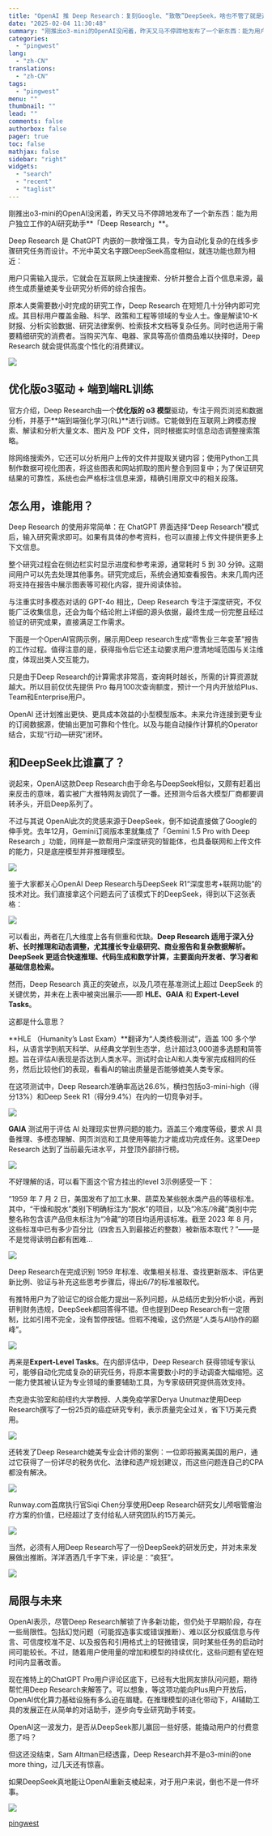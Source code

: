 ```yaml
---
title: "OpenAI 推 Deep Research：复刻Google、“致敬”DeepSeek，啥也不管了就是追"
date: "2025-02-04 11:30:48"
summary: "刚推出o3-mini的OpenAI没闲着，昨天又马不停蹄地发布了一个新东西：能为用户独立工作的AI..."
categories:
  - "pingwest"
lang:
  - "zh-CN"
translations:
  - "zh-CN"
tags:
  - "pingwest"
menu: ""
thumbnail: ""
lead: ""
comments: false
authorbox: false
pager: true
toc: false
mathjax: false
sidebar: "right"
widgets:
  - "search"
  - "recent"
  - "taglist"
---
```


刚推出o3-mini的OpenAI没闲着，昨天又马不停蹄地发布了一个新东西：能为用户独立工作的AI研究助手**「Deep Research」**。

Deep Research 是 ChatGPT 内嵌的一款增强工具，专为自动化复杂的在线多步骤研究任务而设计。不光中英文名字跟DeepSeek高度相似，就连功能也颇为相近：

用户只需输入提示，它就会在互联网上快速搜索、分析并整合上百个信息来源，最终生成质量媲美专业研究分析师的综合报告。

原本人类需要数小时完成的研究工作，Deep Research 在短短几十分钟内即可完成。其目标用户覆盖金融、科学、政策和工程等领域的专业人士。像是解读10-K财报、分析实验数据、研究法律案例、检索技术文档等复杂任务。同时也适用于需要精细研究的消费者。当购买汽车、电器、家具等高价值商品难以抉择时，Deep Research 就会提供高度个性化的消费建议。

![](https://cdn.pingwest.com/portal/2025/02/04/jy85ATmTFF7fSW30zBwGQKfb68R7tzaH.png?x-oss-process=style/article-body)

优化版o3驱动 + 端到端RL训练
-----------------

官方介绍，Deep Research由一个**优化版的 o3 模型**驱动，专注于网页浏览和数据分析，并基于**端到端强化学习(RL)**进行训练。它能做到在互联网上跨模态搜索、解读和分析大量文本、图片及 PDF 文件，同时根据实时信息动态调整搜索策略。

除网络搜索外，它还可以分析用户上传的文件并提取关键内容；使用Python工具制作数据可视化图表，将这些图表和网站抓取的图片整合到回复中；为了保证研究结果的可靠性，系统也会严格标注信息来源，精确引用原文中的相关段落。

怎么用，谁能用？
--------

Deep Research 的使用非常简单：在 ChatGPT 界面选择“Deep Research”模式后，输入研究需求即可。如果有具体的参考资料，也可以直接上传文件提供更多上下文信息。

整个研究过程会在侧边栏实时显示进度和参考来源，通常耗时 5 到 30 分钟。这期间用户可以先去处理其他事务。研究完成后，系统会通知查看报告。未来几周内还将支持在报告中展示图表等可视化内容，提升阅读体验。

与注重实时多模态对话的 GPT-4o 相比，Deep Research 专注于深度研究，不仅能广泛收集信息，还会为每个结论附上详细的源头依据，最终生成一份完整且经过验证的研究成果，直接满足工作需求。

下面是一个OpenAI官网示例，展示用Deep research生成“零售业三年变革”报告的工作过程。值得注意的是，获得指令后它还主动要求用户澄清地域范围与关注维度，体现出类人交互能力。

只是由于Deep Research的计算需求非常高，查询耗时越长，所需的计算资源就越大。所以目前仅优先提供 Pro 每月100次查询额度，预计一个月内开放给Plus、Team和Enterprise用户。

OpenAI 还计划推出更快、更具成本效益的小型模型版本。未来允许连接到更专业的订阅数据源，使输出更加可靠和个性化。以及与能自动操作计算机的Operator结合，实现“行动—研究”闭环。

和DeepSeek比谁赢了？
--------------

说起来，OpenAI这款Deep Research由于命名与DeepSeek相似，又颇有赶着出来反击的意味，着实被广大推特网友调侃了一番。还预测今后各大模型厂商都要调转矛头，开启Deep系列了。

不过与其说 OpenAI此次的灵感来源于DeepSeek，倒不如说直接做了Google的伸手党。去年12月，Gemini订阅版本里就集成了「Gemini 1.5 Pro with Deep Research 」功能，同样是一款帮用户深度研究的智能体，也具备联网和上传文件的能力，只是底座模型并非推理模型。

![](https://cdn.pingwest.com/portal/2025/02/04/portal/2025/02/04/Q7WAM6za7163Dn318G6t47scMEZpZXJB?x-oss-process=style/article-body)

鉴于大家都关心OpenAI Deep Research与DeepSeek R1“深度思考+联网功能”的技术对比。我们直接拿这个问题去问了该模式下的DeepSeek，得到以下这张表格：

![](https://cdn.pingwest.com/portal/2025/02/04/portal/2025/02/04/rwyPP4ywx7Z73Z3632cQxaHZbf5JHP34?x-oss-process=style/article-body)

可以看出，两者在几大维度上各有侧重和优缺。**Deep Research 适用于深入分析、长时推理和动态调整，尤其擅长专业级研究、商业报告和复杂数据解析。DeepSeek 更适合快速推理、代码生成和数学计算，主要面向开发者、学习者和基础信息检索。**

然而，Deep Research 真正的突破点，以及几项在基准测试上超过 DeepSeek 的关键优势，并未在上表中被突出展示——即 **HLE、GAIA** 和 **Expert-Level Tasks**。

这都是什么意思？

**HLE （Humanity’s Last Exam）**翻译为“人类终极测试”，涵盖 100 多个学科，从语言学到航天科学、从经典文学到生态学，总计超过3,000道多选题和简答题。旨在评估AI表现是否达到人类水平。测试时会让AI和人类专家完成相同的任务，然后比较他们的表现，看看AI的输出质量是否能够媲美人类专家。

在这项测试中，Deep Research准确率高达26.6%，横扫包括o3-mini-high（得分13%）和Deep Seek R1（得分9.4%）在内的一切竞争对手。

![](https://cdn.pingwest.com/portal/2025/02/04/portal/2025/02/04/n8T3sy7KB6XSyEksm8xRHtsxCE2y4tt3?x-oss-process=style/article-body)

**GAIA** 测试用于评估 AI 处理现实世界问题的能力。涵盖三个难度等级，要求 AI 具备推理、多模态理解、网页浏览和工具使用等能力才能成功完成任务。这里Deep Research 达到了当前最先进水平，并登顶外部排行榜。

![](https://cdn.pingwest.com/portal/2025/02/04/59SJyQm4Gs527KP3beG7d3G34kMzRmif.png?x-oss-process=style/article-body)

不好理解的话，可以看下面这个官方挂出的level 3示例感受一下：

“1959 年 7 月 2 日，美国发布了加工水果、蔬菜及某些脱水类产品的等级标准。其中，“干燥和脱水”类别下明确标注为“脱水”的项目，以及“冷冻/冷藏”类别中完整名称包含该产品但未标注为“冷藏”的项目均适用该标准。截至 2023 年 8 月，这些标准中已有多少百分比（四舍五入到最接近的整数）被新版本取代？”——是不是觉得读明白都有困难…

![](https://cdn.pingwest.com/portal/2025/02/04/portal/2025/02/04/zzmxMKbmr188GpJbbQfNZAZ3s66Tnn_G?x-oss-process=style/article-body)

Deep Research在完成识别 1959 年标准、收集相关标准、查找更新版本、评估更新比例、验证与补充这些思考步骤后，得出6/7的标准被取代。

有推特用户为了验证它的综合能力提出一系列问题，从总结历史到分析小说，再到研判财务违规，DeepSeek都回答得不错。但也提到Deep Research有一定限制，比如引用不完全，没有暂停按钮。但瑕不掩瑜，这仍然是“人类与AI协作的巅峰”。

![](https://cdn.pingwest.com/portal/2025/02/04/portal/2025/02/04/Y6jTM6XN3cJ4exc1sa3i4w681mXzMR2a?x-oss-process=style/article-body)

再来是**Expert-Level Tasks**。在内部评估中，Deep Research 获得领域专家认可，能够自动化完成复杂的研究任务，将原本需要数小时的手动调查大幅缩短。这一能力使其被认证为专业领域的重要辅助工具，为专家级研究提供高效支持。

杰克逊实验室和前纽约大学教授、人类免疫学家Derya Unutmaz使用Deep Research撰写了一份25页的癌症研究专利，表示质量完全过关，省下1万美元费用。

![](https://cdn.pingwest.com/portal/2025/02/04/portal/2025/02/04/3d37xYj_zi73K50ndQ_37PB4B558w3X5?x-oss-process=style/article-body)

还转发了Deep Research媲美专业会计师的案例：一位即将搬离美国的用户，通过它获得了一份详尽的税务优化、法律和遗产规划建议，而这些问题连自己的CPA都没有解决。

![](https://cdn.pingwest.com/portal/2025/02/04/portal/2025/02/04/c7EisETrkmeT8xyET6rh3Nc35ewaTjH8?x-oss-process=style/article-body)

Runway.com首席执行官Siqi Chen分享使用Deep Research研究女儿颅咽管瘤治疗方案的价值，已经超过了支付给私人研究团队的15万美元。

![](https://cdn.pingwest.com/portal/2025/02/04/7fcG5C6836ecZY1Ay_yZ7Q812biwFb3Q.png?x-oss-process=style/article-body)

当然，必须有人用Deep Research写了一份DeepSeek的研发历史，并对未来发展做出推断。洋洋洒洒几千字下来，评论是：“疯狂”。

![](https://cdn.pingwest.com/portal/2025/02/04/portal/2025/02/04/WtAZr4crGQrFi5hHc4R6d68s_6h6R638?x-oss-process=style/article-body)

局限与未来
-----

OpenAI表示，尽管Deep Research解锁了许多新功能，但仍处于早期阶段，存在一些局限性。包括幻觉问题（可能捏造事实或错误推断）、难以区分权威信息与传言、可信度校准不足、以及报告和引用格式上的轻微错误，同时某些任务的启动时间可能较长。不过，随着用户使用量的增加和模型的持续优化，这些问题有望在短时间内显著改善。

现在推特上的ChatGPT Pro用户评论区底下，已经有大批网友排队问问题，期待帮忙用Deep Research来解答了。可以想象，等这项功能向Plus用户开放后，OpenAI优化算力基础设施有多么迫在眉睫。在推理模型的进化带动下，AI辅助工具的发展正在从简单的对话助手，逐步向专业研究助手转变。

OpenAI这一波发力，是否从DeepSeek那儿赢回一些好感，能撬动用户的付费意愿了吗？

但这还没结束，Sam Altman已经透露，Deep Research并不是o3-mini的one more thing，过几天还有惊喜。

如果DeepSeek真地能让OpenAI重新支棱起来，对于用户来说，倒也不是一件坏事。

![](https://cdn.pingwest.com/portal/2025/02/04/e5rGBZRR6fbH6fs7Tr76ns_63_WE67p8.png?x-oss-process=style/article-body)

[pingwest](https://www.pingwest.com/a/302108)
